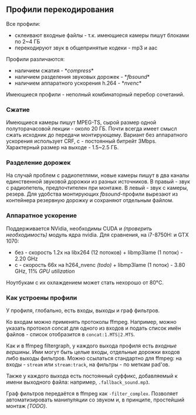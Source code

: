 ## Профили перекодирования 

Все профили:
- склеивают входные файлы - т.к. имеющиеся камеры пишут блоками по 2~4 ГБ
- перекодируют звук в общепринятые кодеки - mp3 и aac

Профили различаются:
- наличием сжатия - \*_compress_\*
- наличием разделения звуковых дорожек - \*_fbsound_\*
- наличием аппаратного ускорения h.264 - \*_nvenc_\*

Имеющиеся профили - неполный комбинаторный перебор сочетаний.

### Сжатие

Имеющиеся камеры пишут MPEG-TS, сырой размер одной полуторачасовой лекции - около 20 ГБ. Почти всегда имеет смысл сжать исходник до передачи монтирующему. Вариант без аппаратного ускорения использует CRF, с - постоянный битрейт 3Mbps. Характерный размер на выходе - 1.5~2.5 ГБ.

### Разделение дорожек

На случай проблем с радиопетлями, новые камеры пишут в два каналы единственной звуковой дорожки из разных источников. В правый - звук с радиопетель, предпочтителен при монтаже. В левый - звук с камеры, резерв. Для удобства монтирующих _fbsound_-профили вырезают из контейнера резервную дорожку и сохраняют отдельным файлом.

### Аппаратное ускорение

Поддерживается NVidia, необходимы CUDA и _(проверить необходимость)_ модуль ядра nvidia. Для сравнения, на i7-8750H: и GTX 1070:
- без - скорость 1.2x на libx264 (12 потоков) + libmp3lame (1 поток) - 2.20 GHz
- с - скорость 66x на h264_nvenc _(todo)_ + libmp3lame (1 поток) - 3.80 GHz, 11% _GPU utilization_

Ноутбукам с их охлаждением может стать нехорошо от 80°C.

### Как устроены профили

У профиля, глобально, есть входы, выходы и граф фильтров.

Ко входам можно применять протоколы ffmpeg. Например, можно указать протокол concat для одного из входов и подать список имён файлов - список отобразится в ``concat:1.MTS|2.MTS``.

Как и в ffmpeg filtergraph, у каждого выхода профиля есть _входные вершины_. Ими могут быть целые входы, отдельные дорожки входов либо выходы фильтров. Можно ссылаться стандартно для ffmpeg: на входы - ``stream`` или ``stream:track``, на фильтры - по меткам pad'ов.

Также у каждого выхода есть постоянный суффикс, добавляемый к имени выходного файла: например, ``.fallback_sound.mp3``.

Граф фильтров передаётся в ffmpeg как ``-filter_complex``. Позволяет автоматизировать манипуляции со звуком и, в принципе, простейший монтаж _(TODO)_.
